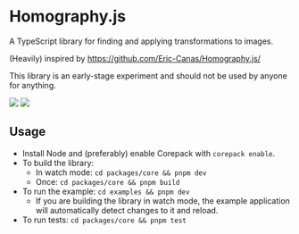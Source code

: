 # Homography.js

A TypeScript library for finding and applying transformations to images.

(Heavily) inspired by https://github.com/Eric-Canas/Homography.js/

This library is an early-stage experiment and should not be used by anyone for anything.

![](docs/before.png)
![](docs/after.png)

## Usage

- Install Node and (preferably) enable Corepack with `corepack enable`.
- To build the library:
  - In watch mode: `cd packages/core && pnpm dev`
  - Once: `cd packages/core && pnpm build`
- To run the example: `cd examples && pnpm dev`
  - If you are building the library in watch mode, the example application will automatically detect changes to it and reload.
- To run tests: `cd packages/core && pnpm test`
